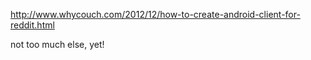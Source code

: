 http://www.whycouch.com/2012/12/how-to-create-android-client-for-reddit.html

not too much else, yet!
